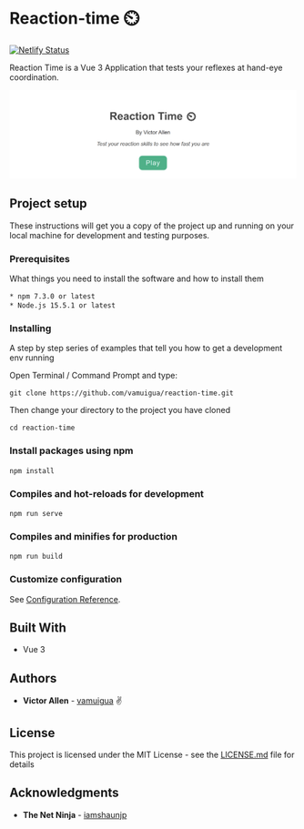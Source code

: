 # Reaction-time ⏲️

[![Netlify Status](https://api.netlify.com/api/v1/badges/46f397f9-eac9-4c8a-9464-6a899f799699/deploy-status)](https://app.netlify.com/sites/reaction-time-game/deploys)

Reaction Time is a Vue 3 Application that tests your reflexes at hand-eye coordination.

![App screenshot](src/assets/screenshot.png)

## Project setup

These instructions will get you a copy of the project up and running on your local machine for development and testing purposes.

### Prerequisites

What things you need to install the software and how to install them

```
* npm 7.3.0 or latest
* Node.js 15.5.1 or latest
```

### Installing

A step by step series of examples that tell you how to get a development env running

Open Terminal / Command Prompt and type:

```
git clone https://github.com/vamuigua/reaction-time.git
```

Then change your directory to the project you have cloned

```
cd reaction-time
```

### Install packages using npm

```
npm install
```

### Compiles and hot-reloads for development

```
npm run serve
```

### Compiles and minifies for production

```
npm run build
```

### Customize configuration

See [Configuration Reference](https://cli.vuejs.org/config/).

## Built With

- Vue 3

## Authors

- **Victor Allen** - [vamuigua](https://github.com/vamuigua) :v:

## License

This project is licensed under the MIT License - see the [LICENSE.md](LICENSE.md) file for details

## Acknowledgments

- **The Net Ninja** - [iamshaunjp](https://github.com/iamshaunjp)
